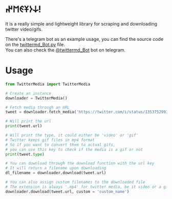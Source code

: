 # 𐰸𐰆𐱁𐰏𐰡𐰤! 

It is a really simple and lightweight library for scraping and downloading twitter video/gifs.  

There's a telegram bot as an example usage, you can find the source code on the [twittermd_Bot.py](https://github.com/mishka/TwitterMedia/blob/main/twittermd_Bot.py) file.  
You can also check the [@twittermd_Bot](https://t.me/twittermd_Bot) bot on telegram.  

# Usage

```python
from TwitterMedia import TwitterMedia

# Create an instance
downloader = TwitterMedia()

# Fetch media through an URL
tweet = downloader.fetch_media('https://twitter.com/i/status/1353752993225650177')

# Will print the url
print(tweet.url) 

# Will print the type, it could either be 'video' or 'gif'
# Twitter keeps gif files in mp4 format
# So if you want to convert them to actual gifs,
# you can use this key to check if the media is a gif or not
print(tweet.type)

# You can download through the download function with the url key
# It will return a filename upon downloading
dl_filename = downloader.download(tweet.url)

# You can also assign custom filenames to the downloaded file
# The extension is always '.mp4' for twitter media, be it video or a gif
downloader.download(tweet.url, custom = 'custom_name')
```
